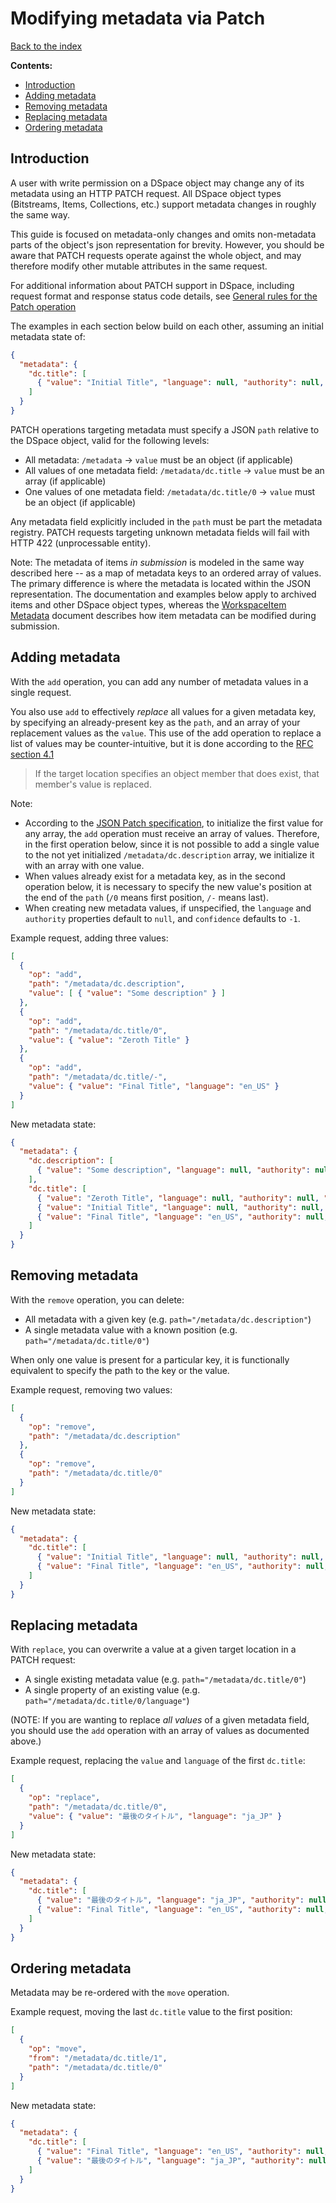 # Modifying metadata via Patch
[Back to the index](README.md)

**Contents:**

* [Introduction](#introduction)
* [Adding metadata](#adding-metadata)
* [Removing metadata](#removing-metadata)
* [Replacing metadata](#replacing-metadata)
* [Ordering metadata](#ordering-metadata)

## Introduction

A user with write permission on a DSpace object may change any of its metadata
using an HTTP PATCH request. All DSpace object types (Bitstreams, Items, Collections, etc.)
support metadata changes in roughly the same way.

This guide is focused on metadata-only changes and omits non-metadata parts of the object's
json representation for brevity. However, you should be aware that PATCH requests operate
against the whole object, and may therefore modify other mutable attributes in the same
request.

For additional information about PATCH support in DSpace, including request format and response
status code details, see [General rules for the Patch operation](patch.md)

The examples in each section below build on each other, assuming an initial metadata state of:

```json
{
  "metadata": {
    "dc.title": [
      { "value": "Initial Title", "language": null, "authority": null, "confidence": -1 }
    ]
  }
}
```

PATCH operations targeting metadata must specify a JSON `path` relative to the DSpace object, valid for the following levels:
- All metadata: `/metadata` → `value` must be an object (if applicable)
- All values of one metadata field: `/metadata/dc.title` → `value` must be an array (if applicable)
- One values of one metadata field: `/metadata/dc.title/0` → `value` must be an object (if applicable)

Any metadata field explicitly included in the `path` must be part the metadata registry. PATCH requests targeting unknown metadata fields will fail with HTTP 422 (unprocessable entity).

Note: The metadata of items _in submission_ is modeled in the same way described here -- as a map
of metadata keys to an ordered array of values. The primary difference is where the metadata
is located within the JSON representation. The documentation and examples below apply to archived
items and other DSpace object types, whereas the [WorkspaceItem Metadata](workspaceitem-data-metadata.md)
document describes how item metadata can be modified during submission.

## Adding metadata

With the `add` operation, you can add any number of metadata values in a single request.

You also use `add` to effectively _replace_ all values for a given metadata key, by specifying
an already-present key as the `path`, and an array of your replacement values as the `value`.
This use of the add operation to replace a list of values may be counter-intuitive, but it
is done according to the [RFC section 4.1](https://tools.ietf.org/html/rfc6902#section-4.1)

> If the target location specifies an object member that does exist, that member's value is replaced.

Note:

* According to the [JSON Patch specification](https://tools.ietf.org/html/rfc6902), to initialize the first
  value for any array, the `add` operation must receive an array of values. Therefore, in the first operation
  below, since it is not possible to add a single value to the not yet initialized `/metadata/dc.description`
  array, we initialize it with an array with one value.
* When values already exist for a metadata key, as in the second operation below, it is necessary to specify
  the new value's position at the end of the `path` (`/0` means first position, `/-` means last).
* When creating new metadata values, if unspecified, the `language` and `authority` properties
  default to `null`, and `confidence` defaults to `-1`.

Example request, adding three values:

```json
[
  {
    "op": "add",
    "path": "/metadata/dc.description",
    "value": [ { "value": "Some description" } ]
  },
  {
    "op": "add",
    "path": "/metadata/dc.title/0",
    "value": { "value": "Zeroth Title" }
  },
  {
    "op": "add",
    "path": "/metadata/dc.title/-",
    "value": { "value": "Final Title", "language": "en_US" }
  }
]
```

New metadata state:

```json
{
  "metadata": {
    "dc.description": [
      { "value": "Some description", "language": null, "authority": null, "confidence": -1 }
    ],
    "dc.title": [
      { "value": "Zeroth Title", "language": null, "authority": null, "confidence": -1 },
      { "value": "Initial Title", "language": null, "authority": null, "confidence": -1 },
      { "value": "Final Title", "language": "en_US", "authority": null, "confidence": -1 }
    ]
  }
}
```

## Removing metadata

With the `remove` operation, you can delete:

* All metadata with a given key (e.g. `path="/metadata/dc.description"`)
* A single metadata value with a known position (e.g. `path="/metadata/dc.title/0"`)

When only one value is present for a particular key, it is functionally equivalent to
specify the path to the key or the value.

Example request, removing two values:

```json
[
  {
    "op": "remove",
    "path": "/metadata/dc.description"
  },
  {
    "op": "remove",
    "path": "/metadata/dc.title/0"
  }
]
```

New metadata state:

```json
{
  "metadata": {
    "dc.title": [
      { "value": "Initial Title", "language": null, "authority": null, "confidence": -1 },
      { "value": "Final Title", "language": "en_US", "authority": null, "confidence": -1 }
    ]
  }
}
```

## Replacing metadata

With `replace`, you can overwrite a value at a given target location in a PATCH request:
* A single existing metadata value (e.g. `path="/metadata/dc.title/0"`)
* A single property of an existing value (e.g. `path="/metadata/dc.title/0/language"`)

(NOTE: If you are wanting to replace _all values_ of a given metadata field, you should use the `add` operation with an array of values as documented above.)

Example request, replacing the `value` and `language` of the first `dc.title`:

```json
[
  {
    "op": "replace",
    "path": "/metadata/dc.title/0",
    "value": { "value": "最後のタイトル", "language": "ja_JP" }
  }
]
```

New metadata state:

```json
{
  "metadata": {
    "dc.title": [
      { "value": "最後のタイトル", "language": "ja_JP", "authority": null, "confidence": -1 },
      { "value": "Final Title", "language": "en_US", "authority": null, "confidence": -1 }
    ]
  }
}
```

## Ordering metadata

Metadata may be re-ordered with the `move` operation.

Example request, moving the last `dc.title` value to the first position:

```json
[
  {
    "op": "move",
    "from": "/metadata/dc.title/1",
    "path": "/metadata/dc.title/0"
  }
]
```

New metadata state:

```json
{
  "metadata": {
    "dc.title": [
      { "value": "Final Title", "language": "en_US", "authority": null, "confidence": -1 },
      { "value": "最後のタイトル", "language": "ja_JP", "authority": null, "confidence": -1 }
    ]
  }
}
```
